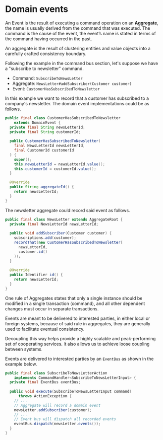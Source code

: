 # Domain events

An Event is the result of executing a command operation on an **Aggregate**, the name is usually derived from the command that was executed.
The command is the cause of the event, the event’s name is stated in terms of the command having occurred in the past.

An aggregate is the result of clustering entities and value objects into a carefully crafted consistency boundary.

Following the example in the command bus section, let's suppose we have a "subscribe to newsletter" command.

- Command: `SubscribeToNewsLetter`
- Aggregate: `NewsLetter#addSubscriber(Customer customer)`
- Event: `CustomerHasSubscribedToNewsletter`

In this example we want to record that a customer has subscribed to a company's newsletter.
The domain event implementations could be as follows.

```java
public final class CustomerHasSubscribedToNewsletter 
    extends DomainEvent {
  private final String newsLetterId;
  private final String customerId;
  
  public CustomerHasSubscribedToNewsletter(
    final NewsLetterId newsLetterId,
    final CustomerId customerId
  ) {
    super();
    this.newsLetterId = newsLetterId.value();
    this.customerId = customerId.value();
  }

  @Override
  public String aggregateId() {
    return newsLetterId;
  }
}
```

The newsletter aggregate could record said event as follows.

```java
public final class NewsLetter extends AggregateRoot {
  private final NewsLetterId newsLetterId;
  
  public void addSubscriber(Customer customer) {
    subscriptions.add(customer);
    recordThat(new CustomerHasSubscribedToNewsletter(
      newsLetterId,
      customer.id()
    ));
  }
  
  @Override
  public Identifier id() {
    return newsLetterId;
  }
}
```

One rule of Aggregates states that only a single instance should be modified in a single transaction (command), and all other dependent changes must occur in separate transactions.

Events are meant to be delivered to interested parties, in either local or foreign systems, because of said rule in aggregates, they are generally used to facilitate eventual consistency.

Decoupling this way helps provide a highly scalable and peak-performing set of cooperating services. 
It also allows us to achieve loose coupling between systems.

Events are delivered to interested parties by an `EventBus` as shown in the example below.

```java
public final class SubscribeToNewsLetterAction
    implements CommandHandler<SubscribeToNewsLetterInput> {
  private final EventBus eventBus;
  
  public void execute(SubscribeToNewsLetterInput command)
      throws ActionException {
    // ...
    // Aggregate will record a domain event
    newsLetter.addSubscriber(customer);
    // ...
    // Event bus will dispatch all recorded events
    eventBus.dispatch(newsLetter.events());
  }
}
```
